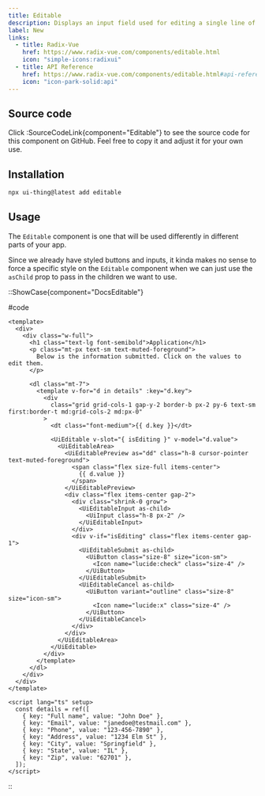 ```yaml
---
title: Editable
description: Displays an input field used for editing a single line of text, rendering as static text on load. It transforms into a text input field when the edit interaction is triggered.
label: New
links:
  - title: Radix-Vue
    href: https://www.radix-vue.com/components/editable.html
    icon: "simple-icons:radixui"
  - title: API Reference
    href: https://www.radix-vue.com/components/editable.html#api-reference
    icon: "icon-park-solid:api"
---
```


## Source code

Click :SourceCodeLink{component="Editable"} to see the source code for this component on GitHub. Feel free to copy it and adjust it for your own use.

## Installation

```bash
npx ui-thing@latest add editable
```

## Usage

The `Editable` component is one that will be used differently in different parts of your app.

Since we already have styled buttons and inputs, it kinda makes no sense to force a specific style on the `Editable` component when we can just use the `asChild` prop to pass in the children we want to use.

::ShowCase{component="DocsEditable"}

#code

```vue [DocsEditable.vue]
<template>
  <div>
    <div class="w-full">
      <h1 class="text-lg font-semibold">Application</h1>
      <p class="mt-px text-sm text-muted-foreground">
        Below is the information submitted. Click on the values to edit them.
      </p>

      <dl class="mt-7">
        <template v-for="d in details" :key="d.key">
          <div
            class="grid grid-cols-1 gap-y-2 border-b px-2 py-6 text-sm first:border-t md:grid-cols-2 md:px-0"
          >
            <dt class="font-medium">{{ d.key }}</dt>

            <UiEditable v-slot="{ isEditing }" v-model="d.value">
              <UiEditableArea>
                <UiEditablePreview as="dd" class="h-8 cursor-pointer text-muted-foreground">
                  <span class="flex size-full items-center">
                    {{ d.value }}
                  </span>
                </UiEditablePreview>
                <div class="flex items-center gap-2">
                  <div class="shrink-0 grow">
                    <UiEditableInput as-child>
                      <UiInput class="h-8 px-2" />
                    </UiEditableInput>
                  </div>
                  <div v-if="isEditing" class="flex items-center gap-1">
                    <UiEditableSubmit as-child>
                      <UiButton class="size-8" size="icon-sm">
                        <Icon name="lucide:check" class="size-4" />
                      </UiButton>
                    </UiEditableSubmit>
                    <UiEditableCancel as-child>
                      <UiButton variant="outline" class="size-8" size="icon-sm">
                        <Icon name="lucide:x" class="size-4" />
                      </UiButton>
                    </UiEditableCancel>
                  </div>
                </div>
              </UiEditableArea>
            </UiEditable>
          </div>
        </template>
      </dl>
    </div>
  </div>
</template>

<script lang="ts" setup>
  const details = ref([
    { key: "Full name", value: "John Doe" },
    { key: "Email", value: "janedoe@testmail.com" },
    { key: "Phone", value: "123-456-7890" },
    { key: "Address", value: "1234 Elm St" },
    { key: "City", value: "Springfield" },
    { key: "State", value: "IL" },
    { key: "Zip", value: "62701" },
  ]);
</script>
```

::
